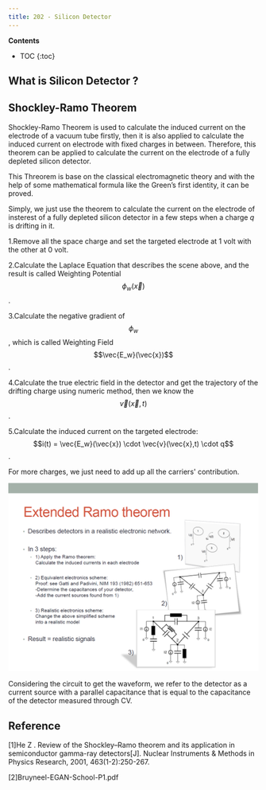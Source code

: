 ```yaml
---
title: 202 - Silicon Detector  
---
```


**Contents**
* TOC
{:toc}

## What is Silicon Detector ?


## Shockley-Ramo Theorem

  Shockley-Ramo Theorem is used to calculate the induced current on the electrode of a vacuum tube firstly, then it is also applied to calculate the induced current on electrode with fixed charges in between. Therefore, this theorem can be applied to calculate the current on the electrode of a fully depleted silicon detector.

  This Threorem is base on the classical electromagnetic theory and with the help of some mathematical formula like the Green’s first identity, it can be proved.

  Simply, we just use the theorem to calculate the current on the electrode of insterest of a fully depleted silicon detector in a few steps when a charge *q* is drifting in it.
  
  1.Remove all the space charge and set the targeted electrode at 1 volt with the other at 0 volt.
  
  2.Calculate the Laplace Equation that describes the scene above, and the result is called Weighting Potential $$\phi_w(\vec{x})$$ .
  
  3.Calculate the negative gradient of $$\phi_w$$, which is called Weighting Field $$\vec{E_w}(\vec{x})$$ .
  
  4.Calculate the true electric field in the detector and get the trajectory of the drifting charge using numeric method, then we know the $$\vec{v}(\vec{x},t)$$ .
  
  5.Calculate the induced current on the targeted electrode: $$i(t) = \vec{E_w}(\vec{x}) \cdot \vec{v}(\vec{x},t) \cdot q$$ .

  For more charges, we just need to add up all the carriers' contribution.

<img src="/images/circuit_with.png" width="600"/>

  Considering the circuit to get the waveform, we refer to the detector as a current source with a parallel capacitance that is equal to the capacitance of the detector measured through CV.

## Reference
[1]He Z . Review of the Shockley–Ramo theorem and its application in semiconductor gamma-ray detectors[J]. Nuclear Instruments & Methods in Physics Research, 2001, 463(1-2):250-267.

[2]Bruyneel-EGAN-School-P1.pdf

